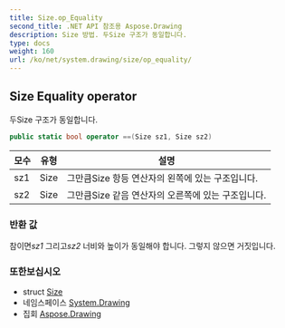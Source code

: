 ```yaml
---
title: Size.op_Equality
second_title: .NET API 참조용 Aspose.Drawing
description: Size 방법. 두Size 구조가 동일합니다.
type: docs
weight: 160
url: /ko/net/system.drawing/size/op_equality/
---
```

## Size Equality operator

두Size 구조가 동일합니다.

```csharp
public static bool operator ==(Size sz1, Size sz2)
```

| 모수 | 유형 | 설명 |
| --- | --- | --- |
| sz1 | Size | 그만큼Size 항등 연산자의 왼쪽에 있는 구조입니다. |
| sz2 | Size | 그만큼Size 같음 연산자의 오른쪽에 있는 구조입니다. |

### 반환 값

참이면*sz1* 그리고*sz2* 너비와 높이가 동일해야 합니다. 그렇지 않으면 거짓입니다.

### 또한보십시오

* struct [Size](../)
* 네임스페이스 [System.Drawing](../../size/)
* 집회 [Aspose.Drawing](../../../)


